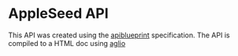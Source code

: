 
AppleSeed API
=============

This API was created using the [apiblueprint](http://apiblueprint.org/) specification.
The API is compiled to a HTML doc using [aglio](https://github.com/danielgtaylor/aglio)